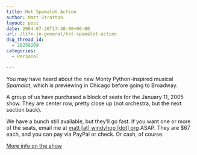 ```yaml
---
title: Hot Spamalot Action
author: Matt Stratton
layout: post
date: 2004-07-26T17:48:00+00:00
url: /life-in-general/hot-spamalot-action
dsq_thread_id:
  - 28250209
categories:
  - Personal

---
```

You may have heard about the new Monty Python-inspired musical _Spamalot_, which is previewing in Chicago before going to Broadway.

A group of us have purchased a block of seats for the January 11, 2005 show. They are center row, pretty close up (not orchestra, but the next section back).

We have a bunch still available, but they&#8217;ll go fast. If you want one or more of the seats, email me at [matt [at] windyhop [dot] org][1] ASAP. They are $67 each, and you can pay via PayPal or check. Or cash, of course.

<a href="https://www.suntimes.com/output/theater/cst-ftr-spam08.html" target="_blank">More info on the show</a>

 [1]: javascript:DeCryptX('1n2c0t1u3C1x3l3q0d3|0h0o3s0.3r2t2i')